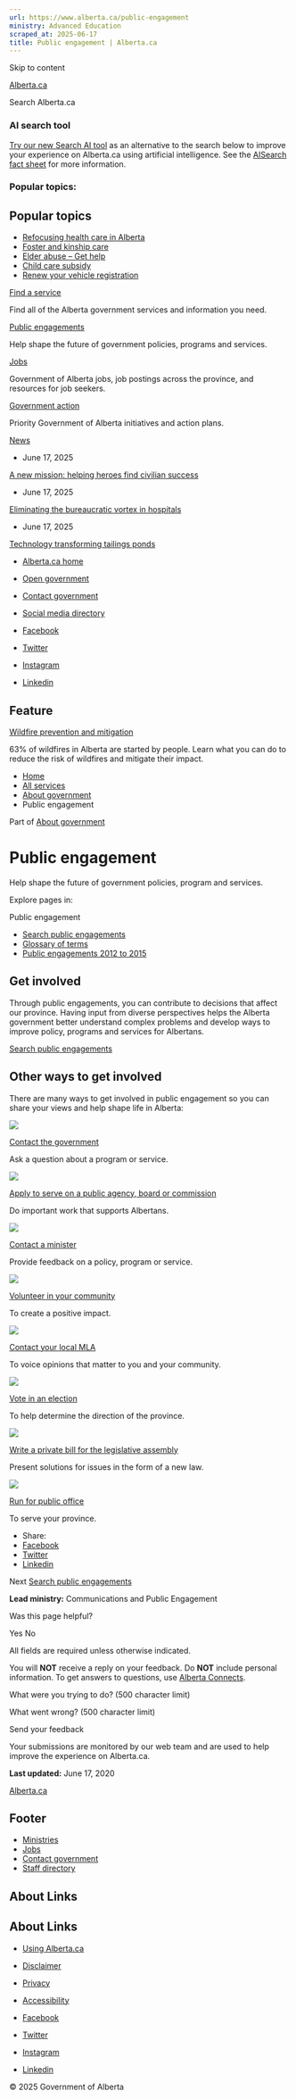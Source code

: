```yaml
---
url: https://www.alberta.ca/public-engagement
ministry: Advanced Education
scraped_at: 2025-06-17
title: Public engagement | Alberta.ca
---
```


Skip to content

[ Alberta.ca ](/ "Home")

Search Alberta.ca

### AI search tool

[Try our new Search AI tool](//searchai.alberta.ca/) as an alternative to the search below to improve your experience on Alberta.ca using artificial intelligence. See the [AISearch fact sheet](/system/files/ti-searchai-on-alberta-ca.pdf) for more information.

### Popular topics:

## Popular topics

  * [Refocusing health care in Alberta](/refocusing-health-care-in-alberta)
  * [Foster and kinship care](/foster-and-kinship-care)
  * [Elder abuse – Get help](/get-help-elder-abuse)
  * [Child care subsidy](/child-care-subsidy)
  * [Renew your vehicle registration](/vehicle-registration-renewal)



[Find a service](/all-services)

Find all of the Alberta government services and information you need.

[Public engagements](/public-engagement)

Help shape the future of government policies, programs and services.

[Jobs](/find-a-job)

Government of Alberta jobs, job postings across the province, and resources for job seekers.

[Government action](/government-action)

Priority Government of Alberta initiatives and action plans.

[News](/news)

  * June 17, 2025

[A new mission: helping heroes find civilian success](https://www.alberta.ca/release.cfm?xID=93484F8D4F239-0C19-0C50-EE5C10A1AA7DAE94)

  * June 17, 2025

[Eliminating the bureaucratic vortex in hospitals](https://www.alberta.ca/release.cfm?xID=93483F686E9DD-DC45-057A-D2A880EADB182292)

  * June 17, 2025

[Technology transforming tailings ponds](https://www.alberta.ca/release.cfm?xID=93482F3A82391-952D-4BA8-4FA399D7A9C03AE9)




  * [Alberta.ca home](/government-of-alberta)
  * [Open government](/open-government-program)
  * [Contact government](https://www.alberta.ca/contact.cfm)
  * [Social media directory](/social-media-directory)



  * [Facebook](https://www.facebook.com/youralberta.ca/)
  * [Twitter](https://twitter.com/YourAlberta)
  * [Instagram](https://www.instagram.com/youralberta/)
  * [Linkedin](https://www.linkedin.com/company/government-of-alberta/)



## Feature

[Wildfire prevention and mitigation](/wildfire-prevention-and-mitigation)

63% of wildfires in Alberta are started by people. Learn what you can do to reduce the risk of wildfires and mitigate their impact.

  * [Home](/)
  * [All services](/all-services)
  * [About government](/about-government)
  * Public engagement



Part of [About government](/about-government)

#  Public engagement

Help shape the future of government policies, program and services. 

Explore pages in:

Public engagement 

  * [Search public engagements](/search-public-engagements)
  * [Glossary of terms](/public-engagement-glossary-of-terms)
  * [Public engagements 2012 to 2015](/public-engagements-2012-to-2015)



## Get involved

Through public engagements, you can contribute to decisions that affect our province. Having input from diverse perspectives helps the Alberta government better understand complex problems and develop ways to improve policy, programs and services for Albertans.

[Search public engagements](/search-public-engagements "Search public engagements")

## Other ways to get involved

There are many ways to get involved in public engagement so you can share your views and help shape life in Alberta:

![](/system/files/styles/responsive_1040/private/custom_downloaded_images/legislature-icon.png?itok=vjjqB42-)

[Contact the government](/contact-government)

Ask a question about a program or service.

![](/system/files/styles/responsive_1040/private/custom_downloaded_images/document-icon.png?itok=YyfHAk8P)

[Apply to serve on a public agency, board or commission](/public-agency-apply-to-board)

Do important work that supports Albertans.

![](/system/files/styles/responsive_1040/private/custom_downloaded_images/thumbs-up-down-icon.png?itok=Dew-DKAL)

[Contact a minister](/ministries)

Provide feedback on a policy, program or service.

![](/system/files/styles/responsive_1040/private/custom_downloaded_images/hand-icon.png?itok=j6rqcPre)

[Volunteer in your community](http://volunteeralberta.ab.ca/programs_services_resources/people/volunteer-opportunities/)

To create a positive impact.

![](/system/files/styles/responsive_1040/private/custom_downloaded_images/mail-icon.png?itok=niCnLJFH)

[Contact your local MLA](https://www.assembly.ab.ca/net/index.aspx?p=mla_home)

To voice opinions that matter to you and your community.

![](/system/files/styles/responsive_1040/private/custom_downloaded_images/checkmark-icon.png?itok=4-Mvn6OY)

[Vote in an election](https://www.elections.ab.ca/)

To help determine the direction of the province.

![](/system/files/styles/responsive_1040/private/custom_downloaded_images/quill-icon.png?itok=I-5VmQYm)

[Write a private bill for the legislative assembly](https://www.assembly.ab.ca/assembly-business/bills/private-bills)

Present solutions for issues in the form of a new law.

![](/system/files/styles/responsive_1040/private/custom_downloaded_images/podium-icon.png?itok=d1f5HlkP)

[ Run for public office](https://www.elections.ab.ca/parties-and-candidates/candidates/)

To serve your province.

  * Share:
  * [Facebook](https://www.facebook.com/sharer/sharer.php?u=https://www.alberta.ca/public-engagement)
  * [Twitter](https://twitter.com/intent/tweet?text=%20https://www.alberta.ca/public-engagement)
  * [Linkedin](https://www.linkedin.com/shareArticle?mini=true&url=https://www.alberta.ca/public-engagement)



Next [Search public engagements](/search-public-engagements)

**Lead ministry:** Communications and Public Engagement

Was this page helpful?

Yes No

All fields are required unless otherwise indicated. 

You will **NOT** receive a reply on your feedback. Do **NOT** include personal information. To get answers to questions, use [Alberta Connects](https://www.alberta.ca/contact.cfm#forms). 

What were you trying to do? (500 character limit)

What went wrong? (500 character limit)

Send your feedback

Your submissions are monitored by our web team and are used to help improve the experience on Alberta.ca.

**Last updated:** June 17, 2020

[Alberta.ca](/ "Home")

## Footer

  * [Ministries](/ministries)
  * [Jobs](/find-a-job)
  * [Contact government](/contact-government)
  * [Staff directory](/staff-directory.cfm)



## About Links

## About Links

  * [Using Alberta.ca](/usingthissite)
  * [Disclaimer](/disclaimer)
  * [Privacy](/privacystatement)
  * [Accessibility](/accessibility)



  * [Facebook](https://www.facebook.com/youralberta.ca/)
  * [Twitter](https://twitter.com/YourAlberta)
  * [Instagram](https://www.instagram.com/youralberta/)
  * [Linkedin](https://www.linkedin.com/company/government-of-alberta/)



© 2025 Government of Alberta 

